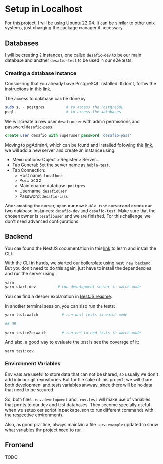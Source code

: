 # Setup in Localhost

For this project, I will be using Ubuntu 22.04. It can be similar to other unix
systems, just changing the package manager if necessary.

## Databases

I will be creating 2 instances, one called `desafio-dev` to be our main database
and another `desafio-test` to be used in our e2e tests.

### Creating a database instance

Considering that you already have PostgreSQL installed. If don't, follow the
instructions in this [link](https://www.postgresql.org/download/).

The access to database can be done by

```bash
sudo su - postgres          # to access the PostgreSQL
psql                        # to access the databases
```

We will create a new user `desafiouser` with admin permissions and password
`desafio-pass`.

```sql
create user desafio with superuser password 'desafio-pass'
```

Moving to pgAdmin4, which can be found and installed following this
[link](https://www.pgadmin.org/download/), we will add a new server and create
an instance using:

- Menu options: Object > Register > Server...
- Tab General: Set the server name as `hubla-test`.
- Tab Connection:
  - Host name: `localhost`
  - Port: 5432
  - Maintenance database: `postgres`
  - Username: `desafiouser`
  - Password: `desafio-pass`

After creating the server, open our new `hubla-test` server and create our two
database instances: `desafio-dev` and `desafio-test`. Make sure that the chosen
owner is `desafiouser` and we are finished. For this challenge, we don't need
advanced configurations.

## Backend

You can found the NestJS documentation in this [link](https://docs.nestjs.com/)
to learn and install the CLI.

With the CLI in hands, we started our boilerplate using `nest new backend`. But
you don't need to do this again, just have to install the dependencies and run
the server using:

```bash
yarn
yarn start:dev          # run development server in watch mode
```

You can find a deeper explanation in [NestJS readme](backend/README.md).

In another terminal session, you can also run the tests:

```bash
yarn test:watch           # run unit tests in watch mode

## OR

yarn test:e2e:watch       # run end to end tests in watch mode
```

And also, a good way to evaluate the test is see the coverage of it:

```bash
yarn test:cov
```

### Environment Variables

Env vars are useful to store data that can not be shared, so usually we don't
add into our git repositories. But for the sake of this project, we will share
both development and tests variables anyway, since there will be no data that
need to be secured.

So, both files `.env.development` and `.env.test` will make use of variables
that points to our dev and test databases. They become specially useful when we
setup our script in [package.json](backend/package.json) to run different
commands with the respective environments.

Also, as good practice, always maintain a file `.env.example` updated to show
what variables the project need to run.

## Frontend

TODO
